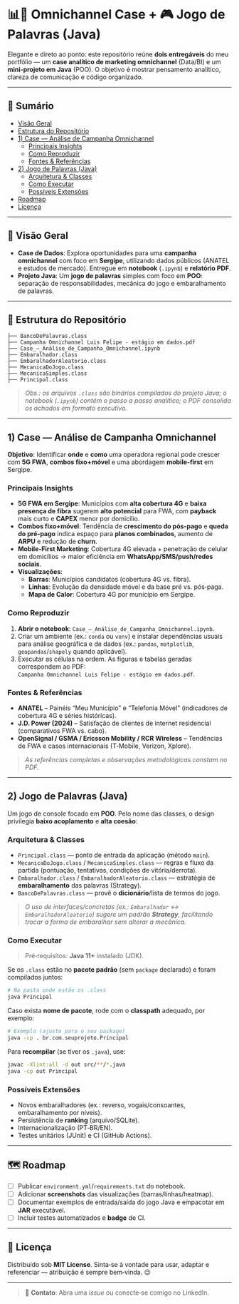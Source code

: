 # 📊📱 Omnichannel Case + 🎮 Jogo de Palavras (Java)

Elegante e direto ao ponto: este repositório reúne **dois entregáveis** do meu portfólio — um **case analítico de marketing omnichannel** (Data/BI) e um **mini‑projeto em Java** (POO). O objetivo é mostrar pensamento analítico, clareza de comunicação e código organizado.

---

## 🧭 Sumário
- [Visão Geral](#-visão-geral)
- [Estrutura do Repositório](#-estrutura-do-repositório)
- [1) Case — Análise de Campanha Omnichannel](#-1-case--análise-de-campanha-omnichannel)
  - [Principais Insights](#principais-insights)
  - [Como Reproduzir](#como-reproduzir)
  - [Fontes & Referências](#fontes--referências)
- [2) Jogo de Palavras (Java)](#-2-jogo-de-palavras-java)
  - [Arquitetura & Classes](#arquitetura--classes)
  - [Como Executar](#como-executar)
  - [Possíveis Extensões](#possíveis-extensões)
- [Roadmap](#-roadmap)
- [Licença](#-licença)

---

## 🌟 Visão Geral

- **Case de Dados**: Explora oportunidades para uma **campanha omnichannel** com foco em **Sergipe**, utilizando dados públicos (ANATEL e estudos de mercado). Entregue em **notebook** (`.ipynb`) e **relatório PDF**.
- **Projeto Java**: Um **jogo de palavras** simples com foco em **POO**: separação de responsabilidades, mecânica do jogo e embaralhamento de palavras.

---

## 📁 Estrutura do Repositório

```
├── BancoDePalavras.class
├── Campanha Omnichannel Luis Felipe - estágio em dados.pdf
├── Case_–_Análise_de_Campanha_Omnichannel.ipynb
├── Embaralhador.class
├── EmbaralhadorAleatorio.class
├── MecanicaDoJogo.class
├── MecanicaSimples.class
├── Principal.class
```

> _Obs.: os arquivos `.class` são binários compilados do projeto Java; o notebook (`.ipynb`) contém o passo a passo analítico; o PDF consolida os achados em formato executivo._

---

## 1) Case — Análise de Campanha Omnichannel

**Objetivo**: Identificar **onde** e **como** uma operadora regional pode crescer com **5G FWA**, **combos fixo+móvel** e uma abordagem **mobile‑first** em Sergipe.

### Principais Insights
- **5G FWA em Sergipe**: Municípios com **alta cobertura 4G** e **baixa presença de fibra** sugerem **alto potencial** para FWA, com **payback** mais curto e **CAPEX** menor por domicílio.
- **Combos fixo+móvel**: Tendência de **crescimento do pós‑pago** e **queda do pré‑pago** indica espaço para **planos combinados**, aumento de **ARPU** e redução de **churn**.
- **Mobile‑First Marketing**: Cobertura 4G elevada + penetração de celular em domicílios → maior eficiência em **WhatsApp/SMS/push/redes sociais**.
- **Visualizações**: 
  - **Barras**: Municípios candidatos (cobertura 4G vs. fibra).
  - **Linhas**: Evolução da densidade móvel e da base pré vs. pós‑paga.
  - **Mapa de Calor**: Cobertura 4G por município em Sergipe.

### Como Reproduzir
1. **Abrir o notebook**: `Case_–_Análise_de_Campanha_Omnichannel.ipynb`.
2. Criar um ambiente (ex.: `conda` ou `venv`) e instalar dependências usuais para análise geográfica e de dados (ex.: `pandas`, `matplotlib`, `geopandas`/`shapely` quando aplicável).
3. Executar as células na ordem. As figuras e tabelas geradas correspondem ao PDF:  
   `Campanha Omnichannel Luis Felipe - estágio em dados.pdf`.

### Fontes & Referências
- **ANATEL** – Painéis “Meu Município” e “Telefonia Móvel” (indicadores de cobertura 4G e séries históricas).
- **J.D. Power (2024)** – Satisfação de clientes de internet residencial (comparativos FWA vs. cabo).
- **OpenSignal / GSMA / Ericsson Mobility / RCR Wireless** – Tendências de FWA e casos internacionais (T‑Mobile, Verizon, Xplore).

> _As referências completas e observações metodológicas constam no PDF._

---

## 2) Jogo de Palavras (Java)

Um jogo de console focado em **POO**. Pelo nome das classes, o design privilegia **baixo acoplamento** e **alta coesão**:

### Arquitetura & Classes
- `Principal.class` — ponto de entrada da aplicação (método `main`).
- `MecanicaDoJogo.class` / `MecanicaSimples.class` — regras e fluxo da partida (pontuação, tentativas, condições de vitória/derrota).
- `Embaralhador.class` / `EmbaralhadorAleatorio.class` — estratégia de **embaralhamento** das palavras (Strategy).
- `BancoDePalavras.class` — provê o **dicionário**/lista de termos do jogo.

> _O uso de interfaces/concretas (ex.: `Embaralhador` ↔ `EmbaralhadorAleatorio`) sugere um padrão **Strategy**, facilitando trocar a forma de embaralhar sem alterar a mecânica._

### Como Executar
> Pré‑requisitos: **Java 11+** instalado (JDK).

Se os `.class` estão no **pacote padrão** (sem `package` declarado) e foram compilados juntos:
```bash
# Na pasta onde estão os .class
java Principal
```

Caso exista **nome de pacote**, rode com o **classpath** adequado, por exemplo:
```bash
# Exemplo (ajuste para o seu package)
java -cp . br.com.seuprojeto.Principal
```

Para **recompilar** (se tiver os `.java`), use:
```bash
javac -Xlint:all -d out src/**/*.java
java -cp out Principal
```

### Possíveis Extensões
- Novos embaralhadores (ex.: reverso, vogais/consoantes, embaralhamento por níveis).
- Persistência de **ranking** (arquivo/SQLite).
- Internacionalização (PT‑BR/EN).
- Testes unitários (JUnit) e CI (GitHub Actions).

---

## 🗺️ Roadmap
- [ ] Publicar `environment.yml`/`requirements.txt` do notebook.
- [ ] Adicionar **screenshots** das visualizações (barras/linhas/heatmap).
- [ ] Documentar exemplos de entrada/saída do jogo Java e empacotar em **JAR** executável.
- [ ] Incluir testes automatizados e **badge** de CI.

---

## 📄 Licença
Distribuído sob **MIT License**. Sinta‑se à vontade para usar, adaptar e referenciar — atribuição é sempre bem‑vinda. 😉

---

> 💬 **Contato**: Abra uma _issue_ ou conecte‑se comigo no LinkedIn.
